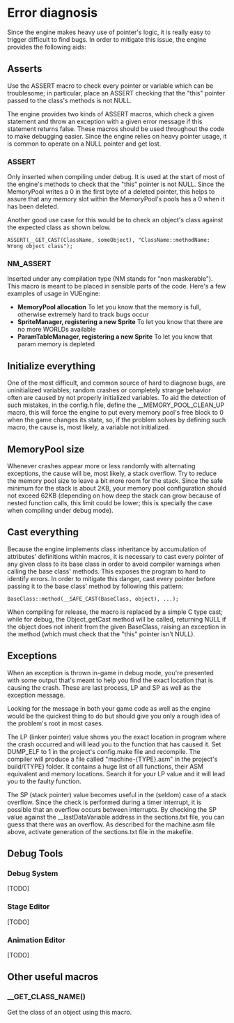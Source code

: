 Error diagnosis
===============

Since the engine makes heavy use of pointer's logic, it is really easy to trigger difficult to find bugs. In order to mitigate this issue, the engine provides the following aids:


Asserts
-------

Use the ASSERT macro to check every pointer or variable which can be troublesome; in particular, place an ASSERT checking that the "this" pointer passed to the class's methods is not NULL.

The engine provides two kinds of ASSERT macros, which check a given statement and throw an exception with a given error message if this statement returns false. These macros should be used throughout the code to make debugging easier. Since the engine relies on heavy pointer usage, it is common to operate on a NULL pointer and get lost.

### ASSERT

Only inserted when compiling under debug. It is used at the start of most of the engine's methods to check that the "this" pointer is not NULL. Since the MemoryPool writes a 0 in the first byte of a deleted pointer, this helps to assure that any memory slot within the MemoryPool's pools has a 0 when it has been deleted.

Another good use case for this would be to check an object's class against the expected class as shown below.

	ASSERT(__GET_CAST(ClassName, someObject), "ClassName::methodName: Wrong object class");

### NM_ASSERT

Inserted under any compilation type (NM stands for "non maskerable"). This macro is meant to be placed in sensible parts of the code. Here's a few examples of usage in VUEngine:

- **MemoryPool allocation**
  To let you know that the memory is full, otherwise extremely hard to track bugs occur
- **SpriteManager, registering a new Sprite**
  To let you know that there are no more WORLDs available
- **ParamTableManager, registering a new Sprite**
  To let you know that param memory is depleted



Initialize everything
---------------------

One of the most difficult, and common source of hard to diagnose bugs, are uninitialized variables; random crashes or completely strange behavior often are caused by not properly initialized variables. To aid the detection of such mistakes, in the config.h file, define the __MEMORY_POOL_CLEAN_UP macro, this will force the engine to put every memory pool's free block to 0 when the game changes its state, so, if the problem solves by defining such macro, the cause is, most likely, a variable not initialized.


MemoryPool size
-----------------

Whenever crashes appear more or less randomly with alternating exceptions, the cause will be, most likely, a stack overflow. Try to reduce the memory pool size to leave a bit more room for the stack. Since the safe minimum for the stack is about 2KB, your memory pool configuration should not exceed 62KB (depending on how deep the stack can grow because of nested function calls, this limit could be lower; this is specially the case when compiling under debug mode).


Cast everything
---------------

Because the engine implements class inheritance by accumulation of attributes' definitions within macros, it is necessary to cast every pointer of any given class to its base class in order to avoid compiler warnings when calling the base class' methods. This exposes the program to hard to identify errors. In order to mitigate this danger, cast every pointer before passing it to the base class' method by following this pattern:

	BaseClass::method(__SAFE_CAST(BaseClass, object), ...);

When compiling for release, the macro is replaced by a simple C type cast; while for debug, the Object_getCast method will be called, returning NULL if the object does not inherit from the given BaseClass, raising an exception in the method (which must check that the "this" pointer isn't NULL).


Exceptions
----------

When an exception is thrown in-game in debug mode, you're presented with some output that's meant to help you find the exact location that is causing the crash. These are last process, LP and SP as well as the exception message.

Looking for the message in both your game code as well as the engine would be the quickest thing to do but should give you only a rough idea of the problem's root in most cases.

The LP (linker pointer) value shows you the exact location in program where the crash occurred and will lead you to the function that has caused it. Set DUMP_ELF to 1 in the project's config.make file and recompile. The compiler will produce a file called "machine-{TYPE}.asm" in the project's build/{TYPE} folder. It contains a huge list of all functions, their ASM equivalent and memory locations. Search it for your LP value and it will lead you to the faulty function.

The SP (stack pointer) value becomes useful in the (seldom) case of a stack overflow. Since the check is performed during a timer interrupt, it is possible that an overflow occurs between interrupts. By checking the SP value against the __lastDataVariable address in the sections.txt file, you can guess that there was an overflow. As described for the machine.asm file above, activate generation of the sections.txt file in the makefile.


Debug Tools
-----------

### Debug System

[TODO]

### Stage Editor

[TODO]

### Animation Editor

[TODO]


Other useful macros
-------------------

### __GET_CLASS_NAME()

Get the class of an object using this macro.
